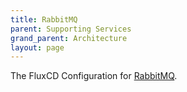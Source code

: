 ```yaml
---
title: RabbitMQ
parent: Supporting Services
grand_parent: Architecture
layout: page
---
```


The FluxCD Configuration for [RabbitMQ](https://www.rabbitmq.com/). 